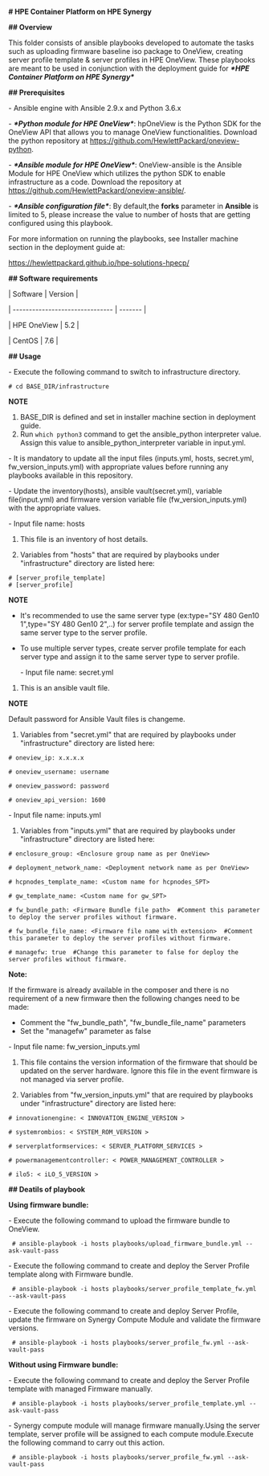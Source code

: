 **# HPE Container Platform on HPE Synergy**

**## Overview**

This folder consists of ansible playbooks developed to automate the tasks such as uploading firmware baseline iso package to OneView, creating server profile template & server profiles in HPE OneView. These playbooks are meant to be used in conjunction with the deployment guide for ***\*HPE Container Platform on HPE Synergy\****

**## Prerequisites**

\- Ansible engine with Ansible 2.9.x and Python 3.6.x

\- ***\*Python module for HPE OneView\****: hpOneView is the Python SDK for the OneView API that allows you to manage OneView functionalities. Download the python repository at https://github.com/HewlettPackard/oneview-python.

\- ***\*Ansible module for HPE OneView\****: OneView-ansible is the Ansible Module for HPE OneView which utilizes the python SDK to enable infrastructure as a code. Download the repository at https://github.com/HewlettPackard/oneview-ansible/.

\- ***\*Ansible configuration file\****: By default,the **forks** parameter in **Ansible** is limited to 5, please increase the value to number of hosts that are getting configured using this playbook.

For more information on running the playbooks, see Installer machine section in the deployment guide at:

https://hewlettpackard.github.io/hpe-solutions-hpecp/

**## Software requirements** 

| Software            | Version |

| ------------------------------- | ------- |

| HPE OneView           | 5.2   |

| CentOS  | 7.6  |



**## Usage**

\- Execute the following command to switch to infrastructure directory.

```
# cd BASE_DIR/infrastructure
```

**NOTE** 

1) BASE_DIR is defined and set in installer machine section in deployment guide.
2) Run ```which python3``` command to get the ansible_python interpreter value. Assign this value to ansible_python_interpreter variable in input.yml. 

\- It is mandatory to update all the input files (inputs.yml, hosts, secret.yml, fw_version_inputs.yml) with appropriate values before running any playbooks available in this repository.

\- Update the inventory(hosts), ansible vault(secret.yml), variable file(input.yml) and firmware version variable file (fw_version_inputs.yml) with the appropriate values.

 \- Input file name: hosts

1. This file is an inventory of host details.

2. Variables from "hosts" that are required by playbooks under "infrastructure" directory are listed here:

  ```
 # [server_profile_template] 
 # [server_profile]
  ```
  
**NOTE** 

- It's recommended to use the same server type (ex:type="SY 480 Gen10 1",type="SY 480 Gen10 2",..) for server profile template and assign the same server type to the server profile.

- To use multiple server types, create server profile template for each server type and assign it to the same server type to server profile.
  
  \- Input file name: secret.yml


1. This is an ansible vault file. 

**NOTE**

Default password for Ansible Vault files is changeme.

1. Variables from "secret.yml" that are required by playbooks under "infrastructure" directory are listed here:

```
# oneview_ip: x.x.x.x 

# oneview_username: username

# oneview_password: password

# oneview_api_version: 1600
```

 \- Input file name: inputs.yml


1. Variables from "inputs.yml" that are required by playbooks under "infrastructure" directory are listed here:

```
# enclosure_group: <Enclosure group name as per OneView> 

# deployment_network_name: <Deployment network name as per OneView>

# hcpnodes_template_name: <Custom name for hcpnodes_SPT>

# gw_template_name: <Custom name for gw_SPT>

# fw_bundle_path: <Firmware Bundle file path>  #Comment this parameter to deploy the server profiles without firmware.

# fw_bundle_file_name: <Firmware file name with extension>  #Comment this parameter to deploy the server profiles without firmware.

# managefw: true  #Change this parameter to false for deploy the server profiles without firmware. 

```
**Note:**

If the firmware is already available in the composer and there is no requirement of a new firmware then the following changes need to be made:

- Comment the "fw_bundle_path", "fw_bundle_file_name" parameters
- Set the "managefw" parameter as false


\- Input file name: fw_version_inputs.yml



1. This file contains the version information of the firmware that should be updated on the server hardware. Ignore this file in the event firmware is not managed via server profile.

2. Variables from "fw_version_inputs.yml" that are required by playbooks under "infrastructure" directory are listed here:

```
# innovationengine: < INNOVATION_ENGINE_VERSION >

# systemrombios: < SYSTEM_ROM_VERSION >

# serverplatformservices: < SERVER_PLATFORM_SERVICES >

# powermanagementcontroller: < POWER_MANAGEMENT_CONTROLLER >

# ilo5: < iLO_5_VERSION >
```

 
**## Deatils of playbook**

**Using firmware bundle:** 

\- Execute the following command to upload the firmware bundle to OneView.

```
 # ansible-playbook -i hosts playbooks/upload_firmware_bundle.yml --ask-vault-pass
```

\- Execute the following command to create and deploy the Server Profile template along with Firmware bundle.

```
 # ansible-playbook -i hosts playbooks/server_profile_template_fw.yml --ask-vault-pass
```

\- Execute the following command to create and deploy Server Profile, update the firmware on Synergy Compute Module and validate the firmware versions.

```
 # ansible-playbook -i hosts playbooks/server_profile_fw.yml --ask-vault-pass
```

**Without using Firmware bundle:**

\- Execute the following command to create and deploy the Server Profile template with managed Firmware manually.

```
 # ansible-playbook -i hosts playbooks/server_profile_template.yml --ask-vault-pass
```

\- Synergy compute module will manage firmware manually.Using the server template, server profile will be assigned to each compute module.Execute the following command to carry out this action.

```
 # ansible-playbook -i hosts playbooks/server_profile_fw.yml --ask-vault-pass
```





 
